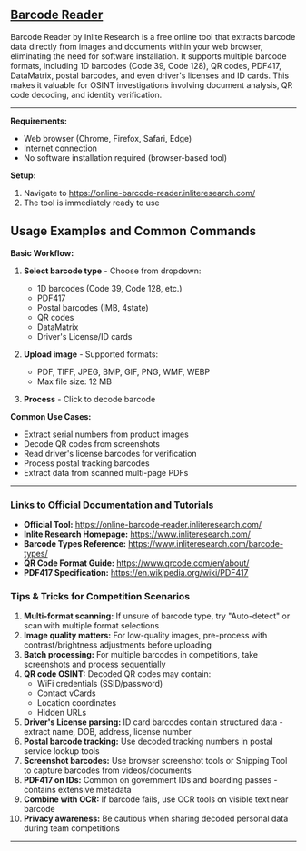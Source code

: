 ## [Barcode Reader](https://online-barcode-reader.inliteresearch.com/)

Barcode Reader by Inlite Research is a free online tool that extracts barcode data directly from images and documents within your web browser, eliminating the need for software installation. It supports multiple barcode formats, including 1D barcodes (Code 39, Code 128), QR codes, PDF417, DataMatrix, postal barcodes, and even driver's licenses and ID cards. This makes it valuable for OSINT investigations involving document analysis, QR code decoding, and identity verification.

---

 **Requirements:**
- Web browser (Chrome, Firefox, Safari, Edge)
- Internet connection
- No software installation required (browser-based tool)

**Setup:**
1. Navigate to https://online-barcode-reader.inliteresearch.com/
2. The tool is immediately ready to use

## Usage Examples and Common Commands
**Basic Workflow:**
1. **Select barcode type** - Choose from dropdown:
   - 1D barcodes (Code 39, Code 128, etc.)
   - PDF417
   - Postal barcodes (IMB, 4state)
   - QR codes
   - DataMatrix
   - Driver's License/ID cards

2. **Upload image** - Supported formats:
   - PDF, TIFF, JPEG, BMP, GIF, PNG, WMF, WEBP
   - Max file size: 12 MB

3. **Process** - Click to decode barcode

**Common Use Cases:**
- Extract serial numbers from product images
- Decode QR codes from screenshots
- Read driver's license barcodes for verification
- Process postal tracking barcodes
- Extract data from scanned multi-page PDFs
---
### Links to Official Documentation and Tutorials
- **Official Tool:** https://online-barcode-reader.inliteresearch.com/
- **Inlite Research Homepage:** https://www.inliteresearch.com/
- **Barcode Types Reference:** https://www.inliteresearch.com/barcode-types/
- **QR Code Format Guide:** https://www.qrcode.com/en/about/
- **PDF417 Specification:** https://en.wikipedia.org/wiki/PDF417

### Tips & Tricks for Competition Scenarios
1. **Multi-format scanning:** If unsure of barcode type, try "Auto-detect" or scan with multiple format selections
2. **Image quality matters:** For low-quality images, pre-process with contrast/brightness adjustments before uploading
3. **Batch processing:** For multiple barcodes in competitions, take screenshots and process sequentially
4. **QR code OSINT:** Decoded QR codes may contain:
   - WiFi credentials (SSID/password)
   - Contact vCards
   - Location coordinates
   - Hidden URLs
5. **Driver's License parsing:** ID card barcodes contain structured data - extract name, DOB, address, license number
6. **Postal barcode tracking:** Use decoded tracking numbers in postal service lookup tools
7. **Screenshot barcodes:** Use browser screenshot tools or Snipping Tool to capture barcodes from videos/documents
8. **PDF417 on IDs:** Common on government IDs and boarding passes - contains extensive metadata
9. **Combine with OCR:** If barcode fails, use OCR tools on visible text near barcode
10. **Privacy awareness:** Be cautious when sharing decoded personal data during team competitions
---
